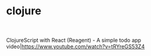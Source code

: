 # clojure<br><br>

ClojureScript with React (Reagent) - A simple todo app<br>video|https://www.youtube.com/watch?v=tRYreGS53Z4<br><br>
